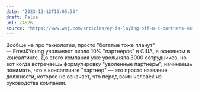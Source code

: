 ```yaml
---
date: "2023-12-12T15:05:53"
draft: False
url: /4526
source: "https://www.wsj.com/articles/ey-is-laying-off-u-s-partners-amid-tough-economic-conditions-9efc4aa6?mod=hp_lead_pos1"
---
```


Вообще не про технологии, просто "богатые тоже плачут" — Ernst&Young увольняют около 10% "партнеров" в США, в основном в консалтинге. До этого компания уже увольняла 3000 сотрудников, но вот когда встречаешь формулировку "уволенные партнеры", начинаешь понимать, что в консалтинге "партнер" — это просто название должности, которое не означает, что перед вами человек из руководства компании.

